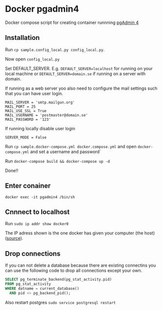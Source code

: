 # Docker pgadmin4

Docker compose script for creating container runnning 
[pgAdmin 4](https://www.pgadmin.org/docs4/1.x/index.html)

## Installation

Run `cp sample.config_local.py config_local.py`. 

Now open `config_local.py`

Set DEFAULT_SERVER. E.g. `DEFAULT_SERVER=localhost` for running on your local machine 
or `DEFAULT_SERVER=domain.se` if running on a server with domain. 

If running as a web server yoo also need to configure the mail settings such that
you can have user login.
```
MAIL_SERVER = 'smtp.mailgun.org'
MAIL_PORT = 25
MAIL_USE_SSL = True
MAIL_USERNAME = 'postmaster@domain.se'
MAIL_PASSWORD = '123'
```

If running locally disable user login 

```
SERVER_MODE = False
```

Run `cp sample.docker-compose.yml docker.compose.yml` and open `docker-compose.yml` and set a username and password`

Run `docker-compose build && docker-compose up -d`

Done!!

## Enter conainer
```
docker exec -it pgadmin4 /bin/sh
```

## Cnnnect to localhost

Run `sudo ip addr show docker0`

The IP adress shown is the one docker has given your computer (the host)
([source](http://stackoverflow.com/questions/24319662/from-inside-of-a-docker-container-how-do-i-connect-to-the-localhost-of-the-mach)).

## Drop connections 
If you can not delete a database because there are existing connectins you can use the following
code to drop all connections except your own. 
```sql
SELECT pg_terminate_backend(pg_stat_activity.pid)
FROM pg_stat_activity
WHERE datname = current_database()
  AND pid <> pg_backend_pid();
```
Also restart postgres `sudo service postgresql restart`
